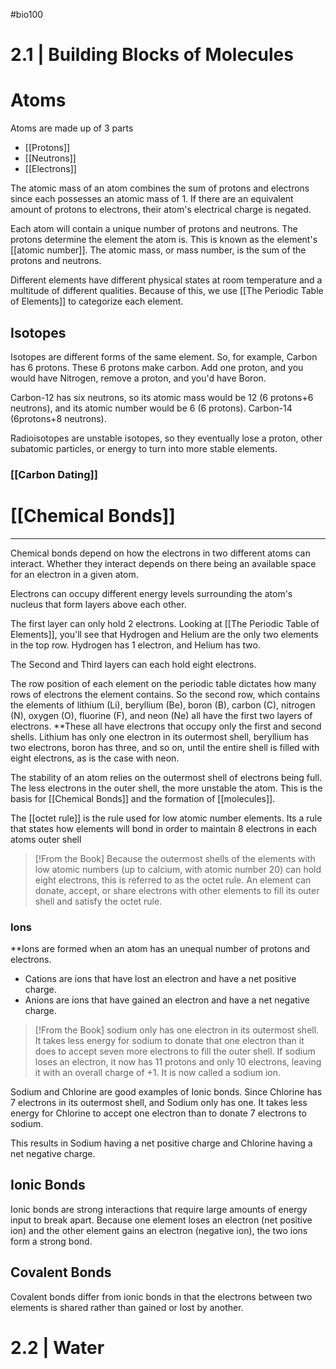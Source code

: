 #bio100 

# 2.1 | Building Blocks of Molecules

# Atoms
Atoms are made up of 3 parts
- [[Protons]] 
- [[Neutrons]]
- [[Electrons]]

The atomic mass of an atom combines the sum of protons and electrons since each possesses an atomic mass of 1. If there are an equivalent amount of protons to electrons, their atom's electrical charge is negated.

Each atom will contain a unique number of protons and neutrons. The protons determine the element the atom is. This is known as the element's [[atomic number]]. The atomic mass, or mass number, is the sum of the protons and neutrons. 


Different elements have different physical states at room temperature and a multitude of different qualities. Because of this, we use [[The Periodic Table of Elements]] to categorize each element.

## Isotopes

Isotopes are different forms of the same element. So, for example, Carbon has 6 protons. These 6 protons make carbon. Add one proton, and you would have Nitrogen, remove a proton, and you'd have Boron. 

Carbon-12 has six neutrons, so its atomic mass would be 12 (6 protons+6 neutrons), and its atomic number would be 6 (6 protons). Carbon-14 (6protons+8 neutrons). 

Radioisotopes are unstable isotopes, so they eventually lose a proton, other subatomic particles, or energy to turn into more stable elements. 

### [[Carbon Dating]]

# [[Chemical Bonds]]
___
Chemical bonds depend on how the electrons in two different atoms can interact. Whether they interact depends on there being an available space for an electron in a given atom. 

Electrons can occupy different energy levels surrounding the atom's nucleus that form layers above each other. 

The first layer can only hold 2 electrons. Looking at [[The Periodic Table of Elements]], you'll see that Hydrogen and Helium are the only two elements in the top row. Hydrogen has 1 electron, and Helium has two.

The Second and Third layers can each hold eight electrons. 

The row position of each element on the periodic table dictates how many rows of electrons the element contains. So the second row, which contains the elements of lithium (Li), beryllium (Be), boron (B), carbon (C), nitrogen (N), oxygen (O), fluorine (F), and neon (Ne) all have the first two layers of electrons. **These all have electrons that occupy only the first and second shells. Lithium has only one electron in its outermost shell, beryllium has two electrons, boron has three, and so on, until the entire shell is filled with eight electrons, as is the case with neon.

The stability of an atom relies on the outermost shell of electrons being full. The less electrons in the outer shell, the more unstable the atom. This is the basis for [[Chemical Bonds]] and the formation of [[molecules]].

The [[octet rule]] is the rule used for low atomic number elements. Its a rule that states how elements will bond in order to maintain 8 electrons in each atoms outer shell


>[!From the Book] 
>Because the outermost shells of the elements with low atomic numbers (up to calcium, with atomic number 20) can hold eight electrons, this is referred to as the octet rule. An element can donate, accept, or share electrons with other elements to fill its outer shell and satisfy the octet rule.

### Ions
**Ions are formed when an atom has an unequal number of protons and electrons. 
- Cations are ions that have lost an electron and have a net positive charge.
- Anions are ions that have gained an electron and have a net negative charge.

>[!From the Book] 
>sodium only has one electron in its outermost shell. It takes less energy for sodium to donate that one electron than it does to accept seven more electrons to fill the outer shell. If sodium loses an electron, it now has 11 protons and only 10 electrons, leaving it with an overall charge of +1. It is now called a sodium ion.

Sodium and Chlorine are good examples of Ionic bonds. Since Chlorine has 7 electrons in its outermost shell, and Sodium only has one. It takes less energy for Chlorine to accept one electron than to donate 7 electrons to sodium. 

This results in Sodium having a net positive charge and Chlorine having a net negative charge.

## Ionic Bonds
Ionic bonds are strong interactions that require large amounts of energy input to break apart. Because one element loses an electron (net positive ion) and the other element gains an electron (negative ion), the two ions form a strong bond. 

## Covalent Bonds
Covalent bonds differ from ionic bonds in that the electrons between two elements is shared rather than gained or lost by another.




# 2.2 | Water

